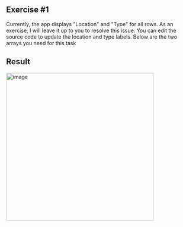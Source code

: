 ## Exercise #1

Currently, the app displays "Location" and "Type" for all rows. As an exercise, I will leave it up to you to resolve this issue. You can edit the source code to update the location and type labels. Below are the two arrays you need for this task

## Result

<img width="398" alt="image" src="https://github.com/user-attachments/assets/a1224bf1-688b-4a93-89e3-07c5938ecad9">

